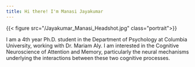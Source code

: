 ```yaml
---
title: Hi there! I'm Manasi Jayakumar
---
```

{{< figure src="/Jayakumar_Manasi_Headshot.jpg" class="portrait">}}

I am a 4th year Ph.D. student in the Department of Psychology at Columbia University, working with Dr. Mariam Aly. I am interested in the Cognitive Neuroscience of Attention and Memory, particularly the neural mechanisms underlying the interactions between these two cognitive processes. 